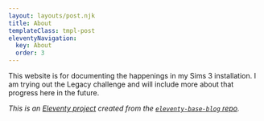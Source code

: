 ```yaml
---
layout: layouts/post.njk
title: About
templateClass: tmpl-post
eleventyNavigation:
  key: About
  order: 3
---
```


This website is for documenting the happenings in my Sims 3 installation. I am trying out the Legacy challenge and will include more about that progress here in the future.

<p><em>This is an <a href="https://www.11ty.dev/">Eleventy project</a> created from the <a href="https://github.com/11ty/eleventy-base-blog"><code>eleventy-base-blog</code> repo</a>.</em></p>
